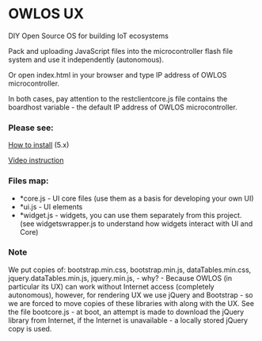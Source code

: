 # OWLOS UX
DIY Open Source OS for building IoT ecosystems

Pack and uploading JavaScript files into the microcontroller flash file system and use it independently (autonomous).

Or open index.html in your browser and type IP address of OWLOS microcontroller.

In both cases, pay attention to the restclientcore.js file contains the boardhost variable - the default IP address of OWLOS microcontroller. 

### Please see:
[How to install](https://github.com/KirinDenis/owlos/wiki/How-to-install-EN) (5.x) 

[Video instruction](https://www.youtube.com/watch?v=wqaX4ojn0hw)

### Files map:
- *core.js - UI core files (use them as a basis for developing your own UI)
- *ui.js - UI elements
- *widget.js - widgets, you can use them separately from this project. (see widgetswrapper.js to understand how widgets interact with UI and Core)

### Note
We put copies of: bootstrap.min.css, bootstrap.min.js, dataTables.min.css, jquery.dataTables.min.js, jquery.min.js, - why? - Because OWLOS (in particular its UX) can work without Internet access (completely autonomous), however, for rendering UX we use jQuery and Bootstrap - so we are forced to move copies of these libraries with along with the UX.
See the file bootcore.js - at boot, an attempt is made to download the jQuery library from Internet, if the Internet is unavailable - a locally stored jQuery copy is used.


